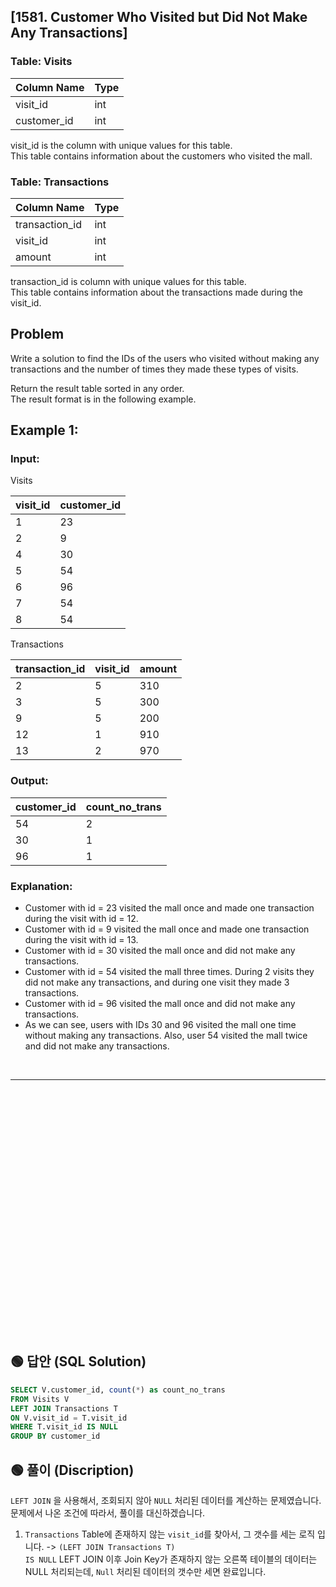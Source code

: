 ## [1581. Customer Who Visited but Did Not Make Any Transactions] 

### Table: Visits


| Column Name | Type    |
|-------------|---------|
| visit_id    | int     |
| customer_id | int     |

visit_id is the column with unique values for this table.  
This table contains information about the customers who visited the mall.  
 

### Table: Transactions


| Column Name    | Type    |
|----------------|---------|
| transaction_id | int     |
| visit_id       | int     |
| amount         | int     |

transaction_id is column with unique values for this table.  
This table contains information about the transactions made during the visit_id.  

## Problem 

Write a solution to find the IDs of the users who visited without making any transactions and the number of times they made these types of visits.  

Return the result table sorted in any order.  
The result format is in the following example.  

 

## Example 1:

### Input: 

Visits


| visit_id | customer_id |
|----------|-------------|
| 1        | 23          |
| 2        | 9           |
| 4        | 30          |
| 5        | 54          |
| 6        | 96          |
| 7        | 54          |
| 8        | 54          |

Transactions

| transaction_id | visit_id | amount |
|----------------|----------|--------|
| 2              | 5        | 310    |
| 3              | 5        | 300    |
| 9              | 5        | 200    |
| 12             | 1        | 910    |
| 13             | 2        | 970    |

### Output: 

| customer_id | count_no_trans |
|-------------|----------------|
| 54          | 2              |
| 30          | 1              |
| 96          | 1              |

### Explanation: 
* Customer with id = 23 visited the mall once and made one transaction during the visit with id = 12.  
* Customer with id = 9 visited the mall once and made one transaction during the visit with id = 13.  
* Customer with id = 30 visited the mall once and did not make any transactions.  
* Customer with id = 54 visited the mall three times. During 2 visits they did not make any transactions, and during one visit they made 3 transactions.  
* Customer with id = 96 visited the mall once and did not make any transactions.  
* As we can see, users with IDs 30 and 96 visited the mall one time without making any transactions. Also, user 54 visited the mall twice and did not make any transactions.  


<br/>

---

<br/>
<br/>
<br/>
<br/>
<br/>
<br/>
<br/>
<br/>
<br/>
<br/>
<br/>
<br/>
<br/>
<br/>
<br/>
<br/>
<br/>
<br/>
<br/>
<br/>
<br/>
<br/>
<br/>


## 🟢 답안 (SQL Solution)

```sql
SELECT V.customer_id, count(*) as count_no_trans
FROM Visits V
LEFT JOIN Transactions T
ON V.visit_id = T.visit_id 
WHERE T.visit_id IS NULL
GROUP BY customer_id 
```

## 🟢 풀이 (Discription)
`LEFT JOIN` 을 사용해서, 조회되지 않아 `NULL` 처리된 데이터를 계산하는 문제였습니다.   
문제에서 나온 조건에 따라서, 풀이를 대신하겠습니다.   

1. `Transactions` Table에 존재하지 않는 `visit_id`를 찾아서, 그 갯수를 세는 로직 입니다. -> `(LEFT JOIN Transactions T)`       
`IS NULL` LEFT JOIN 이후 Join Key가 존재하지 않는 오른쪽 테이블의 데이터는 NULL 처리되는데, `Null` 처리된 데이터의 갯수만 세면 완료입니다.  